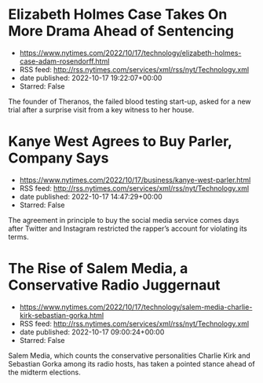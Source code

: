 # Elizabeth Holmes Case Takes On More Drama Ahead of Sentencing
 - https://www.nytimes.com/2022/10/17/technology/elizabeth-holmes-case-adam-rosendorff.html
 - RSS feed: http://rss.nytimes.com/services/xml/rss/nyt/Technology.xml
 - date published: 2022-10-17 19:22:07+00:00
 - Starred: False

The founder of Theranos, the failed blood testing start-up, asked for a new trial after a surprise visit from a key witness to her house.

# Kanye West Agrees to Buy Parler, Company Says
 - https://www.nytimes.com/2022/10/17/business/kanye-west-parler.html
 - RSS feed: http://rss.nytimes.com/services/xml/rss/nyt/Technology.xml
 - date published: 2022-10-17 14:47:29+00:00
 - Starred: False

The agreement in principle to buy the social media service comes days after Twitter and Instagram restricted the rapper’s account for violating its terms.

# The Rise of Salem Media, a Conservative Radio Juggernaut
 - https://www.nytimes.com/2022/10/17/technology/salem-media-charlie-kirk-sebastian-gorka.html
 - RSS feed: http://rss.nytimes.com/services/xml/rss/nyt/Technology.xml
 - date published: 2022-10-17 09:00:24+00:00
 - Starred: False

Salem Media, which counts the conservative personalities Charlie Kirk and Sebastian Gorka among its radio hosts, has taken a pointed stance ahead of the midterm elections.
